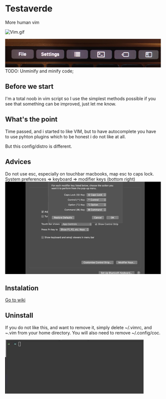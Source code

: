 # Testaverde

More human vim

![Vim.gif](./.github/vim.gif)

![Vim.gif](./.github/touchbar.jpg)
TODO: Unminify and minify code;
## Before we start

I'm a total noob in vim script so I use the simplest methods possible if you see
that something can be improved, just let me know.

## What's the point

Time passed, and i started to like VIM, but to have autocomplete you have to use
pyhton plugins which to be honest i do not like at all.

But this config/distro is different.

## Advices

Do not use esc, especially on touchbar macbooks, map esc to caps lock.
System preferences => keyboard => modifier keys (bottom right)
![Map caps lock to esc](./.github/esc.gif)

## Instalation

[Go to wiki](https://github.com/DesantBucie/Kinder-Vim/wiki)

## Uninstall

If you do not like this, and want to remove it, simply delete ~/.vimrc,
and ~.vim from your home directory.
You will also need to remove ~/.config/coc.

![Uninstall.gif](./.github/uninstall.gif)

